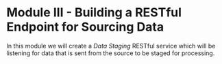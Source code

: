 # Module III - Building a RESTful Endpoint for Sourcing Data

In this module we will create a _Data Staging_ RESTful service which will be listening for data that is sent from the source to be staged for processing.

